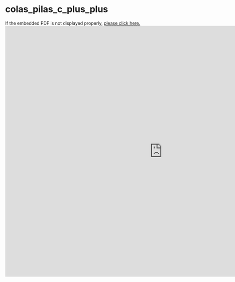 # colas_pilas_c_plus_plus

If the embedded PDF is not displayed properly, <a href="https://github.com/jorgeabad/colas_pilas_c_plus_plus/blob/master/docs/Doc.pdf" target="_blank">please click here.</a> <embed src="https://jorgeabad.github.io/colas_pilas_c_plus_plus/Doc.pdf" width="1000px" height="800px" type="application/pdf"/>